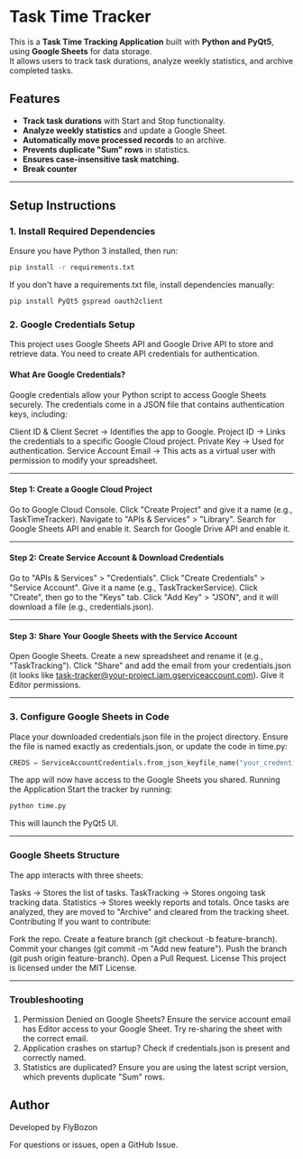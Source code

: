# Task Time Tracker

This is a **Task Time Tracking Application** built with **Python and PyQt5**, using **Google Sheets** for data storage.  
It allows users to track task durations, analyze weekly statistics, and archive completed tasks.

## **Features**
- **Track task durations** with Start and Stop functionality.
- **Analyze weekly statistics** and update a Google Sheet.
- **Automatically move processed records** to an archive.
- **Prevents duplicate "Sum" rows** in statistics.
- **Ensures case-insensitive task matching.**
- **Break counter**

---

## **Setup Instructions**

### **1. Install Required Dependencies**
Ensure you have Python 3 installed, then run:
```bash
pip install -r requirements.txt
```
If you don't have a requirements.txt file, install dependencies manually:

```bash
pip install PyQt5 gspread oauth2client
```
### **2. Google Credentials Setup**
This project uses Google Sheets API and Google Drive API to store and retrieve data. You need to create API credentials for authentication.

#### What Are Google Credentials?
Google credentials allow your Python script to access Google Sheets securely.
The credentials come in a JSON file that contains authentication keys, including:

Client ID & Client Secret → Identifies the app to Google.
Project ID → Links the credentials to a specific Google Cloud project.
Private Key → Used for authentication.
Service Account Email → This acts as a virtual user with permission to modify your spreadsheet.

---

#### Step 1: Create a Google Cloud Project
Go to Google Cloud Console.
Click "Create Project" and give it a name (e.g., TaskTimeTracker).
Navigate to "APIs & Services" > "Library".
Search for Google Sheets API and enable it.
Search for Google Drive API and enable it.

---
#### Step 2: Create Service Account & Download Credentials
Go to "APIs & Services" > "Credentials".
Click "Create Credentials" > "Service Account".
Give it a name (e.g., TaskTrackerService).
Click "Create", then go to the "Keys" tab.
Click "Add Key" > "JSON", and it will download a file (e.g., credentials.json).

---
#### Step 3: Share Your Google Sheets with the Service Account
Open Google Sheets.
Create a new spreadsheet and rename it (e.g., "TaskTracking").
Click "Share" and add the email from your credentials.json
(it looks like task-tracker@your-project.iam.gserviceaccount.com).
Give it Editor permissions.

---
### 3. Configure Google Sheets in Code
Place your downloaded credentials.json file in the project directory.
Ensure the file is named exactly as credentials.json, or update the code in time.py:
``` python
CREDS = ServiceAccountCredentials.from_json_keyfile_name("your_credentials_file.json", SCOPE)
```
The app will now have access to the Google Sheets you shared.
Running the Application
Start the tracker by running:

``` bash
python time.py
```
This will launch the PyQt5 UI.

---
### Google Sheets Structure
The app interacts with three sheets:

Tasks → Stores the list of tasks.
TaskTracking → Stores ongoing task tracking data.
Statistics → Stores weekly reports and totals.
Once tasks are analyzed, they are moved to "Archive" and cleared from the tracking sheet.
Contributing
If you want to contribute:

Fork the repo.
Create a feature branch (git checkout -b feature-branch).
Commit your changes (git commit -m "Add new feature").
Push the branch (git push origin feature-branch).
Open a Pull Request.
License
This project is licensed under the MIT License.

---
### Troubleshooting
1. Permission Denied on Google Sheets?
Ensure the service account email has Editor access to your Google Sheet.
Try re-sharing the sheet with the correct email.
2. Application crashes on startup?
Check if credentials.json is present and correctly named.
3. Statistics are duplicated?
Ensure you are using the latest script version, which prevents duplicate "Sum" rows.


## Author
Developed by FlyBozon

For questions or issues, open a GitHub Issue.
